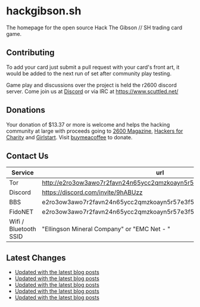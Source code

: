# hackgibson.sh
The homepage for the open source Hack The Gibson // SH trading card game.


## Contributing

To add your card just submit a pull request with your card's front art, it would be added to the next run of set after community play testing.

Game play and discussions over the project is held the r2600 discord server. Come join us at [Discord](https://discord.com/invite/9hABUzz) or via IRC at https://www.scuttled.net/


## Donations

Your donation of $13.37 or more is welcome and helps the hacking community at large with proceeds going to [2600 Magazine](https://2600.com/), [Hackers for Charity](https://hackersforcharity.org) and [Girlstart](https://girlstart.org).  Visit [buymeacoffee](https://www.buymeacoffee.com/hackgibson.sh) to donate.


## Contact Us

Service | url
-|-
Tor | http://e2ro3ow3awo7r2favn24n65ycc2qmzkoayn5r57e3f56nvjwdcgg32ad.onion
Discord | https://discord.com/invite/9hABUzz
BBS | e2ro3ow3awo7r2favn24n65ycc2qmzkoayn5r57e3f56nvjwdcgg32ad.onion:23
FidoNET | e2ro3ow3awo7r2favn24n65ycc2qmzkoayn5r57e3f56nvjwdcgg32ad.onion:24554
Wifi / Bluetooth SSID | "Ellingson Mineral Company" or "EMC Net - <fidonet address>"

## Latest Changes
<!-- BLOG-POST-LIST:START -->
- [Updated with the latest blog posts](https://github.com/DFW2600/hackgibson.sh/commit/7c59e67e9102c3af8881a37a1f9b52bad1bc9f19)
- [Updated with the latest blog posts](https://github.com/DFW2600/hackgibson.sh/commit/88be8c7424e39fbc16c4af0bb2904cf3e8b0b8fc)
- [Updated with the latest blog posts](https://github.com/DFW2600/hackgibson.sh/commit/9f9adb24b21bf0621b605ebc0cb3d463cb54bc4b)
- [Updated with the latest blog posts](https://github.com/DFW2600/hackgibson.sh/commit/9c712f30e11572684d2b6e97113a6f85e195625f)
- [Updated with the latest blog posts](https://github.com/DFW2600/hackgibson.sh/commit/779d27a94fe4a15c571f705af5091dcc5adae56c)
<!-- BLOG-POST-LIST:END -->
